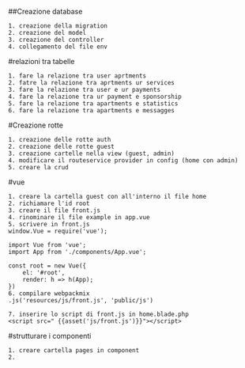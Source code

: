 ##Creazione database

    1. creazione della migration 
    2. creazione del model 
    3. creazione del controller 
    4. collegamento del file env 

#relazioni tra tabelle

    1. fare la relazione tra user aprtments 
    2. fatre la relazione tra aprtments ur services
    3. fare la relazione tra user e ur payments
    4. fare la relazione tra ur payment e sponsorship
    5. fare la relazione tra apartments e statistics 
    6. fare la relazione tra apartments e messagges


#Creazione rotte

    1. creazione delle rotte auth
    2. creazione delle rotte guest
    3. creazione cartelle nella view (guest, admin)
    4. modificare il routeservice provider in config (home con admin)
    5. creare la crud 


#vue

    1. creare la cartella guest con all'interno il file home
    2. richiamare l'id root 
    3. creare il file front.js
    4. rinominare il file example in app.vue
    5. scrivere in front.js 
    window.Vue = require('vue');

    import Vue from 'vue';
    import App from './components/App.vue';

    const root = new Vue({
        el: '#root',
        render: h => h(App);
    })
    6. compilare webpackmix 
    .js('resources/js/front.js', 'public/js')
    
    7. inserire lo script di front.js in home.blade.php 
    <script src=" {{asset('js/front.js')}}"></script>

#strutturare i componenti

    1. creare cartella pages in component 
    2. 

